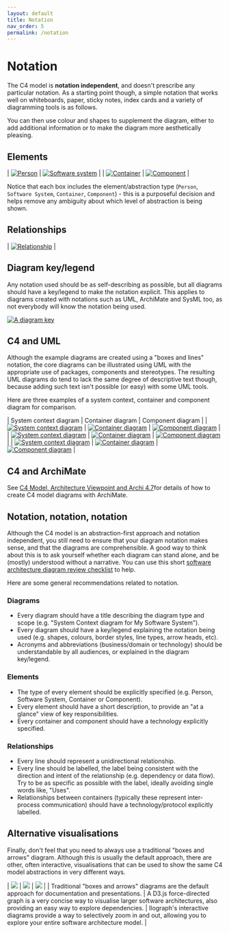 ```yaml
---
layout: default
title: Notation
nav_order: 5
permalink: /notation
---
```


# Notation

The C4 model is __notation independent__, and doesn't prescribe any particular notation. As a starting point though,
a simple notation that works well on whiteboards, paper, sticky notes, index cards and a variety of
diagramming tools is as follows.

You can then use colour and shapes to supplement the diagram, either to add additional information
or to make the diagram more aesthetically pleasing.

## Elements

| [![Person](/images/notation-person.png)](/images/notation-person.png) | [![Software system](/images/notation-software-system.png)](/images/notation-software-system.png) |
| [![Container](/images/notation-container.png)](/images/notation-container.png) | [![Component](/images/notation-component.png)](/images/notation-component.png) |

Notice that each box includes the element/abstraction type (`Person`, `Software System`, `Container`, `Component`) -
this is a purposeful decision and helps remove any ambiguity about which level of abstraction is being shown. 

## Relationships

| [![Relationship](/images/notation-relationship.png)](/images/notation-relationship.png) |

## Diagram key/legend

Any notation used should be as self-describing as possible, but all diagrams should have a key/legend to make the
notation explicit. This applies to diagrams created with notations such as UML, ArchiMate and SysML too,
as not everybody will know the notation being used.

[![A diagram key](https://static.structurizr.com/workspace/36141/diagrams/Containers-key.png)](https://static.structurizr.com/workspace/36141/diagrams/Containers-key.png)

## C4 and UML

Although the example diagrams are created using a "boxes and lines" notation, the core diagrams can be illustrated
using UML with the appropriate use of packages, components and stereotypes. The resulting UML diagrams do
tend to lack the same degree of descriptive text though, because adding such text isn't possible (or easy)
with some UML tools.

Here are three examples of a system context, container and component diagram for comparison.

| System context diagram | Container diagram | Component diagram |
| [![System context diagram](/images/spring-petclinic-system-context.png)](/images/spring-petclinic-system-context.png) | [![Container diagram](/images/spring-petclinic-containers.png)](/images/spring-petclinic-containers.png) | [![Component diagram](/images/spring-petclinic-components.png)](/images/spring-petclinic-components.png) |
| [![System context diagram](/images/spring-petclinic-system-context-plantuml.png)](/images/spring-petclinic-system-context-plantuml.png) | [![Container diagram](/images/spring-petclinic-containers-plantuml.png)](/images/spring-petclinic-containers-plantuml.png) | [![Component diagram](/images/spring-petclinic-components-plantuml.png)](/images/spring-petclinic-components-plantuml.png) |
| [![System context diagram](/images/spring-petclinic-system-context-staruml.png)](/images/spring-petclinic-system-context-staruml.png) | [![Container diagram](/images/spring-petclinic-containers-staruml.png)](/images/spring-petclinic-containers-staruml.png) | [![Component diagram](/images/spring-petclinic-components-staruml.png)](/images/spring-petclinic-components-staruml.png) |

## C4 and ArchiMate

See [C4 Model, Architecture Viewpoint and Archi 4.7](https://www.archimatetool.com/blog/2020/04/18/c4-model-architecture-viewpoint-and-archi-4-7/)for details of how to create C4 model diagrams with ArchiMate.

## Notation, notation, notation

Although the C4 model is an abstraction-first approach and notation independent, you still need to ensure that your
diagram notation makes sense, and that the diagrams are comprehensible. A good way to think about this is to ask
yourself whether each diagram can stand alone, and be (mostly) understood without a narrative. You can use this short
[software architecture diagram review checklist](/assets/software-architecture-diagram-review-checklist.pdf) to help.

Here are some general recommendations related to notation.

### Diagrams

- Every diagram should have a title describing the diagram type and scope (e.g. "System Context diagram for My Software System").
- Every diagram should have a key/legend explaining the notation being used (e.g. shapes, colours, border styles, line types, arrow heads, etc).
- Acronyms and abbreviations (business/domain or technology) should be understandable by all audiences, or explained in the diagram key/legend.

### Elements

- The type of every element should be explicitly specified (e.g. Person, Software System, Container or Component).
- Every element should have a short description, to provide an "at a glance" view of key responsibilities.
- Every container and component should have a technology explicitly specified.

### Relationships

- Every line should represent a unidirectional relationship.
- Every line should be labelled, the label being consistent with the direction and intent of the relationship (e.g. dependency or data flow). Try to be as specific as possible with the label, ideally avoiding single words like, "Uses".
- Relationships between containers (typically these represent inter-process communication) should have a technology/protocol explicitly labelled.

## Alternative visualisations

Finally, don't feel that you need to always use a traditional "boxes and arrows" diagram.
Although this is usually the default approach, there are other, often interactive, visualisations that can be
used to show the same C4 model abstractions in very different ways.

| [![](/images/alternative-1.png)](https://structurizr.com/dsl?example=microservices) |  [![](/images/alternative-2.png)](https://structurizr.com/dsl?example=microservices&renderer=graph) |  [![](/images/alternative-3.png)](https://structurizr.com/dsl?example=microservices&renderer=ilograph) |
| Traditional "boxes and arrows" diagrams are the default approach for documentation and presentations. | A D3.js force-directed graph is a very concise way to visualise larger software architectures, also providing an easy way to explore dependencies. | Ilograph's interactive diagrams provide a way to selectively zoom in and out, allowing you to explore your entire software architecture model. |

<script type="application/javascript" src="https://code.jquery.com/jquery-3.7.1.slim.min.js"></script>
<script type="application/javascript" src="/assets/c4model.js"></script>